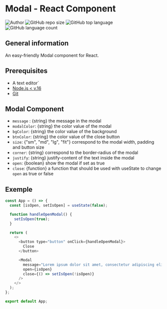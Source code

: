 # Modal - React Component

![Author](https://img.shields.io/badge/Author-hisarandre-")
![GitHub repo size](https://img.shields.io/github/repo-size/hisarandre/my-modal-react-component)
![GitHub top language](https://img.shields.io/github/languages/top/hisarandre/my-modal-react-component)
![GitHub language count](https://img.shields.io/github/languages/count/hisarandre/my-modal-react-component)

## General information

An easy-friendly Modal component for React.

## Prerequisites

- A text editor`
- [Node.js < v.16](https://nodejs.org/en/)
- [Git](https://git-scm.com/)

## Modal Component

- `message` : {string} the message in the modal
- `modalColor`: {string} the color value of the modal
- `bgColor`: {string} the color value of the background
- `btnColor`: {string} the color value of the close button
- `size`: {"sm", "md", "lg", "fit"} correspond to the modal width, padding and button size
- `corner`: {string} correspond to the border-radius of the modal
- `justify`: {string} justify-content of the text inside the modal
- `open`: {boolean} show the modal if set as true
- `close`: {function} a function that should be used with useState to change `open` as true or false

## Exemple

```javascript
const App = () => {
  const [isOpen, setIsOpen] = useState(false);

  function handleOpenModal() {
    setIsOpen(true);
  }

  return (
    <>
      <button type="button" onClick={handleOpenModal}>
        Close
      </button>

      <Modal
        message="Lorem ipsum dolor sit amet, consectetur adipiscing elit. Curabitur mattis lacus quis metus tempus aliquam. Cras a nulla aliquet, sodales leo vel, molestie ex. Suspendisse ornare sapien nec efficitur tincidunt. Sed dignissim felis in tortor hendrerit viverra."
        open={isOpen}
        close={() => setIsOpen(!isOpen)}
      />
    </>
  );
};

export default App;
```
